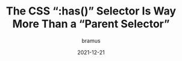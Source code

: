---
author: bramus
date: 2021-12-21
permalink: false
publisher: bramusblog
tags:
  - css
  - selectors
target_url: https://www.bram.us/2021/12/21/the-css-has-selector-is-way-more-than-a-parent-selector/
title: The CSS “:has()” Selector Is Way More Than a “Parent Selector”
---